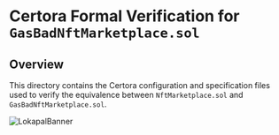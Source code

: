 # Certora Formal Verification for `GasBadNftMarketplace.sol`

## Overview

This directory contains the Certora configuration and specification files used to verify the equivalence between `NftMarketplace.sol` and `GasBadNftMarketplace.sol`.


![LokapalBanner](https://github.com/user-attachments/assets/5509e1f8-9f31-4141-8975-02132a1ba63e)
